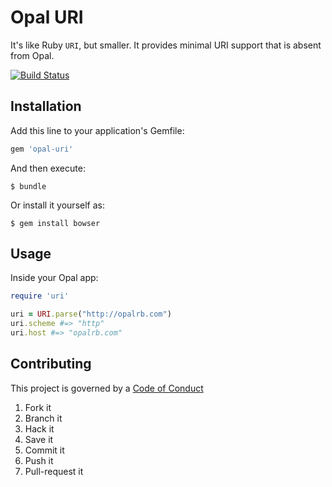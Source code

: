 # Opal URI

It's like Ruby `URI`, but smaller. It provides minimal URI support that is absent from Opal.

[![Build Status](https://travis-ci.org/ajjahn/opal-uri.svg?branch=master)](https://travis-ci.org/ajjahn/opal-uri)

## Installation

Add this line to your application's Gemfile:

```ruby
gem 'opal-uri'
```

And then execute:

    $ bundle

Or install it yourself as:

    $ gem install bowser

## Usage

Inside your Opal app:

```ruby
require 'uri'

uri = URI.parse("http://opalrb.com")
uri.scheme #=> "http"
uri.host #=> "opalrb.com"
```

## Contributing

This project is governed by a [Code of Conduct](CODE_OF_CONDUCT.md)

  1. Fork it
  1. Branch it
  1. Hack it
  1. Save it
  1. Commit it
  1. Push it
  1. Pull-request it
